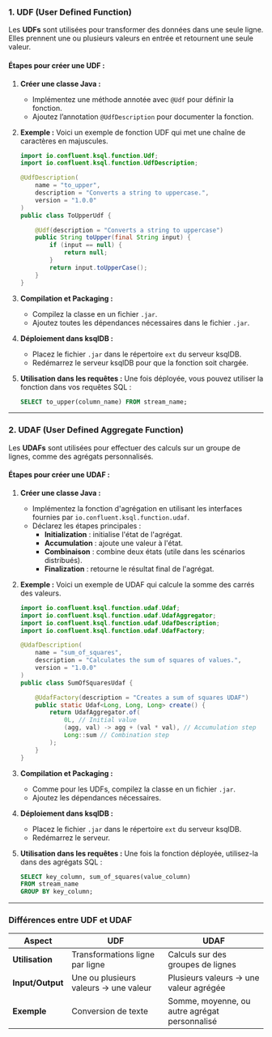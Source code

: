### **1. UDF (User Defined Function)**

Les **UDFs** sont utilisées pour transformer des données dans une seule ligne. Elles prennent une ou plusieurs valeurs en entrée et retournent une seule valeur.

#### **Étapes pour créer une UDF :**

1. **Créer une classe Java :**
   - Implémentez une méthode annotée avec `@Udf` pour définir la fonction.
   - Ajoutez l’annotation `@UdfDescription` pour documenter la fonction.

2. **Exemple :**
   Voici un exemple de fonction UDF qui met une chaîne de caractères en majuscules.

   ```java
   import io.confluent.ksql.function.Udf;
   import io.confluent.ksql.function.UdfDescription;

   @UdfDescription(
       name = "to_upper",
       description = "Converts a string to uppercase.",
       version = "1.0.0"
   )
   public class ToUpperUdf {

       @Udf(description = "Converts a string to uppercase")
       public String toUpper(final String input) {
           if (input == null) {
               return null;
           }
           return input.toUpperCase();
       }
   }
   ```

3. **Compilation et Packaging :**
   - Compilez la classe en un fichier `.jar`.
   - Ajoutez toutes les dépendances nécessaires dans le fichier `.jar`.

4. **Déploiement dans ksqlDB :**
   - Placez le fichier `.jar` dans le répertoire `ext` du serveur ksqlDB.
   - Redémarrez le serveur ksqlDB pour que la fonction soit chargée.

5. **Utilisation dans les requêtes :**
   Une fois déployée, vous pouvez utiliser la fonction dans vos requêtes SQL :
   ```sql
   SELECT to_upper(column_name) FROM stream_name;
   ```

---

### **2. UDAF (User Defined Aggregate Function)**

Les **UDAFs** sont utilisées pour effectuer des calculs sur un groupe de lignes, comme des agrégats personnalisés.

#### **Étapes pour créer une UDAF :**

1. **Créer une classe Java :**
   - Implémentez la fonction d'agrégation en utilisant les interfaces fournies par `io.confluent.ksql.function.udaf`.
   - Déclarez les étapes principales :
     - **Initialization** : initialise l'état de l'agrégat.
     - **Accumulation** : ajoute une valeur à l'état.
     - **Combinaison** : combine deux états (utile dans les scénarios distribués).
     - **Finalization** : retourne le résultat final de l'agrégat.

2. **Exemple :**
   Voici un exemple de UDAF qui calcule la somme des carrés des valeurs.

   ```java
   import io.confluent.ksql.function.udaf.Udaf;
   import io.confluent.ksql.function.udaf.UdafAggregator;
   import io.confluent.ksql.function.udaf.UdafDescription;
   import io.confluent.ksql.function.udaf.UdafFactory;

   @UdafDescription(
       name = "sum_of_squares",
       description = "Calculates the sum of squares of values.",
       version = "1.0.0"
   )
   public class SumOfSquaresUdaf {

       @UdafFactory(description = "Creates a sum of squares UDAF")
       public static Udaf<Long, Long, Long> create() {
           return UdafAggregator.of(
               0L, // Initial value
               (agg, val) -> agg + (val * val), // Accumulation step
               Long::sum // Combination step
           );
       }
   }
   ```

3. **Compilation et Packaging :**
   - Comme pour les UDFs, compilez la classe en un fichier `.jar`.
   - Ajoutez les dépendances nécessaires.

4. **Déploiement dans ksqlDB :**
   - Placez le fichier `.jar` dans le répertoire `ext` du serveur ksqlDB.
   - Redémarrez le serveur.

5. **Utilisation dans les requêtes :**
   Une fois la fonction déployée, utilisez-la dans des agrégats SQL :
   ```sql
   SELECT key_column, sum_of_squares(value_column)
   FROM stream_name
   GROUP BY key_column;
   ```

---

### **Différences entre UDF et UDAF**

| Aspect                 | UDF                                   | UDAF                                     |
|------------------------|---------------------------------------|------------------------------------------|
| **Utilisation**         | Transformations ligne par ligne      | Calculs sur des groupes de lignes        |
| **Input/Output**        | Une ou plusieurs valeurs → une valeur | Plusieurs valeurs → une valeur agrégée   |
| **Exemple**             | Conversion de texte                  | Somme, moyenne, ou autre agrégat personnalisé |

